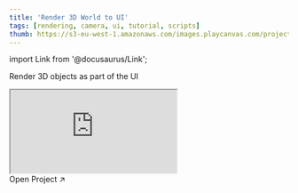 ```yaml
---
title: 'Render 3D World to UI'
tags: [rendering, camera, ui, tutorial, scripts]
thumb: https://s3-eu-west-1.amazonaws.com/images.playcanvas.com/projects/12/855150/6398DC-image-75.jpg
---
```


import Link from '@docusaurus/Link';

Render 3D objects as part of the UI

<div className="iframe-container">
    <iframe src="https://playcanv.as/p/CQzD8zlM/" title="Render 3D World to UI" allow="camera; microphone; xr-spatial-tracking; fullscreen" allowfullscreen></iframe>
</div>

<Link to='https://playcanvas.com/project/855150/'>Open Project ↗</Link>
